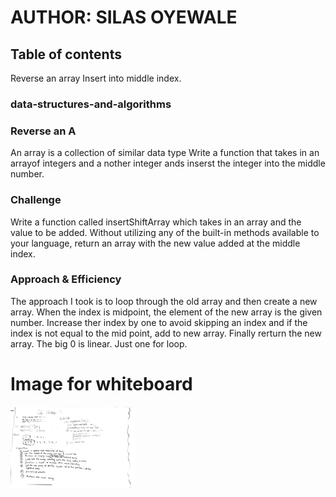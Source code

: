
# AUTHOR: SILAS OYEWALE
## Table of contents
Reverse an array
Insert into middle index.

### data-structures-and-algorithms

### Reverse an A
<!-- Short summary or background information -->
An array is a collection of similar data type 
Write a function that takes in an arrayof integers and a nother integer ands inserst the integer into the middle number. 

### Challenge
<!-- Description of the challenge -->
Write a function called insertShiftArray which takes in an array and the value to be added. Without utilizing any of the built-in methods available to your language, return an array with the new value added at the middle index.

### Approach & Efficiency
<!-- What approach did you take? Why? What is the Big O space/time for this approach? -->
The approach I took is to loop through the old array and then create a new array. When the index is midpoint, the element of the new array is the given number. Increase ther index by one to avoid skipping an index and if the index is not equal to the mid point, add to new array. 
Finally rerturn the new array. 
The big 0 is linear. Just one for loop.

# Image for whiteboard
<img src="./challenges/assets/array-reverse.JPG"
     alt="White Board Picture"
     style="width: 200px;" />
